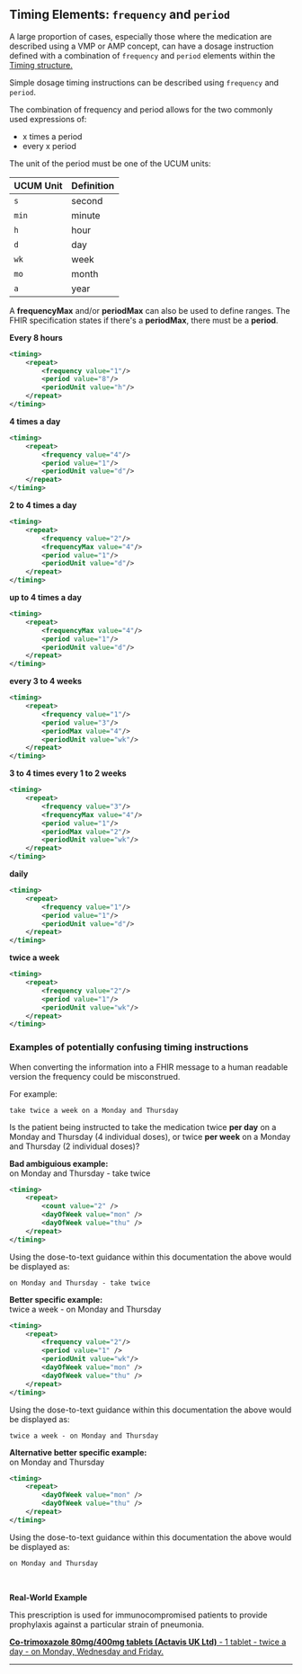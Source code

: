 ## Timing Elements: `frequency` and `period`

A large proportion of cases, especially those where the medication are described using a VMP or AMP concept, can have a dosage instruction defined with a combination of `frequency` and `period` elements within the [Timing structure.](http://hl7.org/fhir/STU3/datatypes.html#Timing)

Simple dosage timing instructions can be described using `frequency` and `period`.

The combination of frequency and period allows for the two commonly used expressions of:

- x times a period
- every x period

The unit of the period must be one of the UCUM units:

<table table-responsive>
    <thead>
        <tr>
            <th>UCUM Unit</th>
            <th>Definition</th>
        </tr>
    </thead>
    <tbody>
        <tr>
            <td><code>s</code></td>
            <td>second</td>
        </tr>
        <tr>
            <td><code>min</code></td>
            <td>minute</td>
        </tr>
        <tr>
            <td><code>h</code></td>
            <td>hour</td>
        </tr>
        <tr>
            <td><code>d</code></td>
            <td>day</td>
        </tr>
        <tr>
            <td><code>wk</code></td>
            <td>week</td>
        </tr>
        <tr>
            <td><code>mo</code></td>
            <td>month</td>
        </tr>
        <tr>
            <td><code>a</code></td>
            <td>year</td>
        </tr>
    </tbody>
</table>

A **frequencyMax** and/or **periodMax** can also be used to define ranges. The FHIR specification states if there's a **periodMax**, there must be a **period**.

**Every 8 hours**

```xml
<timing>
    <repeat>
        <frequency value="1"/>
        <period value="8"/>
        <periodUnit value="h"/>
    </repeat>
</timing>
```

**4 times a day**

```xml
<timing>
    <repeat>
        <frequency value="4"/>
        <period value="1"/>
        <periodUnit value="d"/>
    </repeat>
</timing>
```

**2 to 4 times a day**

```xml
<timing>
    <repeat>
        <frequency value="2"/>
        <frequencyMax value="4"/>
        <period value="1"/>
        <periodUnit value="d"/>
    </repeat>
</timing>
```

**up to 4 times a day**

```xml
<timing>
    <repeat>
        <frequencyMax value="4"/>
        <period value="1"/>
        <periodUnit value="d"/>
    </repeat>
</timing>
```

**every 3 to 4 weeks**

```xml
<timing>
    <repeat>
        <frequency value="1"/>
        <period value="3"/>
        <periodMax value="4"/>
        <periodUnit value="wk"/>
    </repeat>
</timing>
```
<!-- what we can't find a way to do is this "not more than every 3 hours"? -->

**3 to 4 times every 1 to 2 weeks**

```xml
<timing>
    <repeat>
        <frequency value="3"/>
        <frequencyMax value="4"/>
        <period value="1"/>
        <periodMax value="2"/>
        <periodUnit value="wk"/>
    </repeat>
</timing>
```

**daily**

```xml
<timing>
    <repeat>
        <frequency value="1"/>
        <period value="1"/>
        <periodUnit value="d"/>
    </repeat>
</timing>
```

**twice a week**

```xml
<timing>
    <repeat>
        <frequency value="2"/>
        <period value="1"/>
        <periodUnit value="wk"/>
    </repeat>
</timing>
```

### Examples of potentially confusing timing instructions

When converting the information into a FHIR message to a human readable version the frequency could be misconstrued.

For example:

`take twice a week on a Monday and Thursday`

Is the patient being instructed to take the medication twice **per day** on a Monday and Thursday (4 individual doses), or twice **per week** on a Monday and Thursday (2 individual doses)?

<div class="nhsd-a-box nhsd-a-box--bg-red nhsd-!t-margin-bottom-6 nhsd-t-body">
    <strong class="emphasis-box__heading">Bad ambiguious example:</strong>
    <br />
    on Monday and Thursday - take twice
</div>

```xml
<timing>
    <repeat>
        <count value="2" />
        <dayOfWeek value="mon" />
        <dayOfWeek value="thu" />
    </repeat>
</timing>
```
Using the dose-to-text guidance within this documentation the above would be displayed as:

`on Monday and Thursday - take twice`

<div class="nhsd-a-box nhsd-a-box--bg-light-blue nhsd-!t-margin-bottom-6 nhsd-t-body">
    <strong class="emphasis-box__heading">Better specific example:</strong>
    <br />
    twice a week - on Monday and Thursday
</div>

```xml
<timing>
    <repeat>
        <frequency value="2"/>
        <period value="1" />
        <periodUnit value="wk"/>
        <dayOfWeek value="mon" />
        <dayOfWeek value="thu" />
    </repeat>
</timing>
```
Using the dose-to-text guidance within this documentation the above would be displayed as:

`twice a week - on Monday and Thursday`

<div class="nhsd-a-box nhsd-a-box--bg-light-blue nhsd-!t-margin-bottom-6 nhsd-t-body">
    <strong class="emphasis-box__heading">Alternative better specific example:</strong>
    <br />
    on Monday and Thursday
</div>

```xml
<timing>
    <repeat>
        <dayOfWeek value="mon" />
        <dayOfWeek value="thu" />
    </repeat>
</timing>
```
Using the dose-to-text guidance within this documentation the above would be displayed as:

`on Monday and Thursday`

<br />

**Real-World Example**

This prescription is used for immunocompromised patients to provide prophylaxis against a particular strain of pneumonia.

<a href="DosageExamples-Fullycoded2?version=current#Co-trimoxazoletablets"><b>Co-trimoxazole 80mg/400mg tablets (Actavis UK Ltd)</b> - 1 tablet - twice a day - on Monday, Wednesday and Friday.</a> 

---